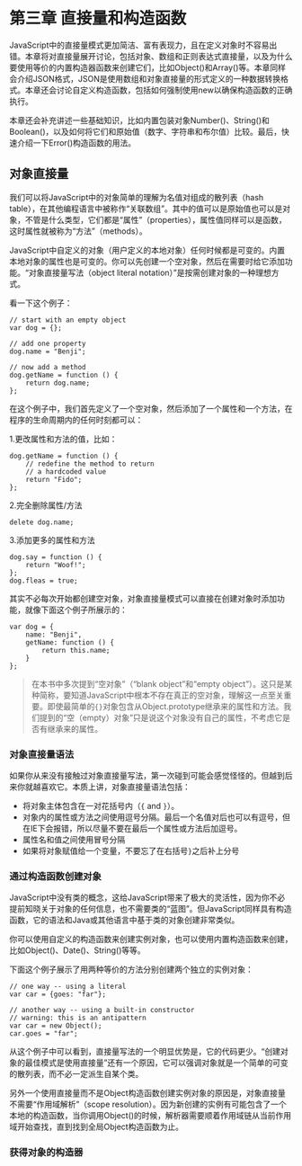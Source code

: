 # 第三章 直接量和构造函数

JavaScript中的直接量模式更加简洁、富有表现力，且在定义对象时不容易出错。本章将对直接量展开讨论，包括对象、数组和正则表达式直接量，以及为什么要使用等价的内置构造器函数来创建它们，比如Object()和Array()等。本章同样会介绍JSON格式，JSON是使用数组和对象直接量的形式定义的一种数据转换格式。本章还会讨论自定义构造函数，包括如何强制使用new以确保构造函数的正确执行。

本章还会补充讲述一些基础知识，比如内置包装对象Number()、String()和Boolean()，以及如何将它们和原始值（数字、字符串和布尔值）比较。最后，快速介绍一下Error()构造函数的用法。

## 对象直接量

我们可以将JavaScript中的对象简单的理解为名值对组成的散列表（hash table），在其他编程语言中被称作“关联数组”。其中的值可以是原始值也可以是对象，不管是什么类型，它们都是“属性”（properties），属性值同样可以是函数，这时属性就被称为“方法”（methods）。

JavaScript中自定义的对象（用户定义的本地对象）任何时候都是可变的。内置本地对象的属性也是可变的。你可以先创建一个空对象，然后在需要时给它添加功能。“对象直接量写法（object literal notation）”是按需创建对象的一种理想方式。

看一下这个例子：

	// start with an empty object
	var dog = {};

	// add one property
	dog.name = "Benji";

	// now add a method
	dog.getName = function () {
		return dog.name;
	};

在这个例子中，我们首先定义了一个空对象，然后添加了一个属性和一个方法，在程序的生命周期内的任何时刻都可以：

1.更改属性和方法的值，比如：

	dog.getName = function () {
		// redefine the method to return
		// a hardcoded value
		return "Fido";
	};

2.完全删除属性/方法

	delete dog.name;

3.添加更多的属性和方法

	dog.say = function () {
		return "Woof!";
	};
	dog.fleas = true;

其实不必每次开始都创建空对象，对象直接量模式可以直接在创建对象时添加功能，就像下面这个例子所展示的：

	var dog = {
		name: "Benji",
		getName: function () {
			return this.name;
		}
	};

> 在本书中多次提到“空对象”（“blank object”和“empty object”）。这只是某种简称，要知道JavaScript中根本不存在真正的空对象，理解这一点至关重要。即使最简单的`{}`对象包含从Object.prototype继承来的属性和方法。我们提到的“空（empty）对象”只是说这个对象没有自己的属性，不考虑它是否有继承来的属性。

### 对象直接量语法

如果你从来没有接触过对象直接量写法，第一次碰到可能会感觉怪怪的。但越到后来你就越喜欢它。本质上讲，对象直接量语法包括：

- 将对象主体包含在一对花括号内（`{` and `}`）。
- 对象内的属性或方法之间使用逗号分隔。最后一个名值对后也可以有逗号，但在IE下会报错，所以尽量不要在最后一个属性或方法后加逗号。
- 属性名和值之间使用冒号分隔
- 如果将对象赋值给一个变量，不要忘了在右括号`}`之后补上分号

### 通过构造函数创建对象

JavaScript中没有类的概念，这给JavaScript带来了极大的灵活性，因为你不必提前知晓关于对象的任何信息，也不需要类的“蓝图”。但JavaScript同样具有构造函数，它的语法和Java或其他语言中基于类的对象创建非常类似。

你可以使用自定义的构造函数来创建实例对象，也可以使用内置构造函数来创建，比如Object()、Date()、String()等等。

下面这个例子展示了用两种等价的方法分别创建两个独立的实例对象：

	// one way -- using a literal
	var car = {goes: "far"};

	// another way -- using a built-in constructor
	// warning: this is an antipattern
	var car = new Object();
	car.goes = "far";

从这个例子中可以看到，直接量写法的一个明显优势是，它的代码更少。“创建对象的最佳模式是使用直接量”还有一个原因，它可以强调对象就是一个简单的可变的散列表，而不必一定派生自某个类。

另外一个使用直接量而不是Object构造函数创建实例对象的原因是，对象直接量不需要“作用域解析”（scope resolution）。因为新创建的实例有可能包含了一个本地的构造函数，当你调用Object()的时候，解析器需要顺着作用域链从当前作用域开始查找，直到找到全局Object构造函数为止。

### 获得对象的构造器







